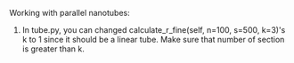 Working with parallel nanotubes:

1. In tube.py, you can changed calculate_r_fine(self, n=100, s=500, k=3)'s k to 1 since it should be a linear tube. Make sure that number of section is greater than k.

